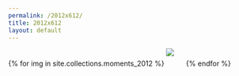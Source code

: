 ```yaml
---
permalink: /2012x612/
title: 2012x612
layout: default
---
```


<style type="text/css">
  #ig img {
    display: inline-block;
    margin: 0 20px 20px 0;
  }
</style>
<div id="ig" class="clearfix">
  {% for img in site.collections.moments_2012 %}
    <img src="{{ img.path }}">
  {% endfor %}
</div>
